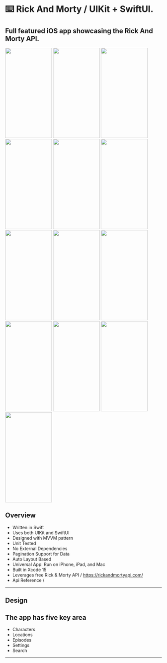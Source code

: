 ⌨️ Rick And Morty / UIKit + SwiftUI.
=====

Full featured iOS app showcasing the Rick And Morty API.
-----

<img src="https://github.com/user-attachments/assets/4f709f43-0f1f-49e3-8abd-1ed725ff1c38" width="150" height="290">
<img src="https://github.com/user-attachments/assets/55ea36d6-f3af-4756-9c6a-e931a549fb15" width="150" height="290">
<img src="https://github.com/user-attachments/assets/9e0e389a-b360-4251-9ae9-a7654a1a61d4" width="150" height="290">
<img src="https://github.com/user-attachments/assets/c54bba8d-c5bd-44a7-b698-d5cf53a7ad80" width="150" height="290">
<img src="https://github.com/user-attachments/assets/90c04825-b56b-48bd-a94e-55cbca024aa4" width="150" height="290">
<img src="https://github.com/user-attachments/assets/9e15a1d7-9258-4c7c-8cda-c19eff1191c9" width="150" height="290">

<img src="https://github.com/user-attachments/assets/607fc7e3-c435-49e6-bc95-e3a9f1a1445d" width="150" height="290">
<img src="https://github.com/user-attachments/assets/ad0caa6d-9f6b-4996-9330-61556e0d3ef8" width="150" height="290">
<img src="https://github.com/user-attachments/assets/8fdb2bf0-5e91-4d0b-928c-2c282d26960a" width="150" height="290">
<img src="https://github.com/user-attachments/assets/3db1ba9e-40a0-4bb9-a8ef-6aece5927f96" width="150" height="290">
<img src="https://github.com/user-attachments/assets/b038458d-f895-4fd6-9a55-adb8d330b51a" width="150" height="290">
<img src="https://github.com/user-attachments/assets/807a596c-cadd-4f09-93c4-e1759c6d3784" width="150" height="290">
<img src="https://github.com/user-attachments/assets/ff713e36-e5e9-47c0-a8b9-fcc060fc091f" width="150" height="290">

Overview
-----
- Written in Swift
- Uses both UIKit and SwiftUI
- Designed with MVVM pattern
- Unit Tested
- No External Dependencies
- Pagination Support for Data
- Auto Layout Based
- Universal App: Run on iPhone, iPad, and Mac
- Built in Xcode 15
- Leverages free Rick & Morty API / https://rickandmortyapi.com/
- Api Reference / 
-----

Design
------
The app has five key area
------
- Characters
- Locations
- Episodes
- Settings
- Search

-----

